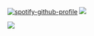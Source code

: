 [![spotify-github-profile](https://spotify-github-profile.kittinanx.com/api/view?uid=pfwojzr8m85sud2jbnal1n7x4&cover_image=true&theme=novatorem&show_offline=true&background_color=121212&interchange=false&bar_color=d035d5&bar_color_cover=false)](https://github.com/kittinan/spotify-github-profile)
![](https://github.com/user-attachments/assets/d1cd222b-14fb-4011-936a-b9a1aebe4167)

![](https://github.com/user-attachments/assets/d05835a0-5238-4665-9064-fb6deabfbdeb)

